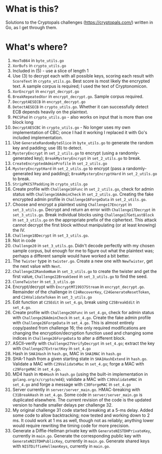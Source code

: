 # What is this?
Solutions to the Cryptopals challenges (https://cryptopals.com/) written in Go, as I get through them.

# What's where?
1. `HexToB64` in `byte_utils.go`
2. `XorBufs` in `crypto_utils.go`
3. Included in (5) - use a slice of length 1
4. Use (3) to decrypt each with all possible keys, scoring each result with `ScoreText` in `crypto_utils.go`. Best score is most likely the encrypted text. A sample corpus is required; I used the text of Cryptonomicon.
5. `XorEncrypt` in `encrypt_decrypt.go`
6. `BreakRepeatedXor` in `encrypt_decrypt.go`. Sample corpus required.
7. `DecryptAESECB` in `encrypt_decrypt.go`
8. `DetectAESECB` in `crypto_utils.go`. Whether it can successfully detect ECB depends heavily on the plaintext.
9. `PKCSPad` in `crypto_utils.go` - also works on input that is more than one block long
10. `DecryptAESCBC` in `crypto_utils.go` - No longer uses my own implementation of CBC; once I had it working I replaced it with Go's included implementation.
11. Use `GenerateRandomByteSlice` in `byte_utils.go` to generate the random key and padding; use (8) to detect.
12. `MysteryEncrypt` in `set_2_utils.go` to encrypt (using a randomly-generated key); `BreakMysteryEncrypt` in `set_2_utils.go` to break.
13. `CreateEncryptedAdminProfile` in `set_2_utils.go`
14. `MysteryEncryptHard` in `set_2_utils.go` to encrypt (pass a randomly-generated key and padding); `BreakMysteryEncryptHard` in `set_2_utils.go` to break.
15. `StripPKCS7Padding` in `crypto_utils.go`
16. Create profile with `Challenge16Func` in `set_2_utils.go`, check for admin status with `Challenge16AdminCheck` in `set_2_utils.go`. Creating the fake encrypted admin profile in `Challenge16ForgeData` in `set_2_utils.go`.
17. Choose and encrypt a plaintext using `Challenge17Encrypt` in `set_3_utils.go`. Decrypt and return an error wiith `Challenge17Decrypt` in `set_3_utils.go`. Break individual blocks using `Challenge17GetLastBlock` in `set_3_utils.go` on the appropriate prefix of the ciphertext. This attack cannot decrypt the first block without manipulating (or at least knowing) the IV.
18. `Challenge18Decrypt` in `set_3_utils.go`.
19. Not in code
20. `Challenge20` in `set_3_utils.go`. Didn't decode perfectly with my chosen sample corpus, but enough for me to figure out what the plaintext was; perhaps a different sample would have worked a bit better.
21. The `Twister` type in `twister.go`. Create a new one with `NewTwister`, get the next value with `Next`.
22. `Challenge22RandomNum` in `set_3_utils.go` to create the twister and get the first value, `Challenge22BreakSeed` in `set_3_utils.go` to find the seed.
23. `CloneTwister` in `set_3_utils.go`
24. Encrypt/decrypt with `EncryptMT19937Stream` in `encrypt_decrypt.go`. Remainder of the challenge in `C24RecoverKey`, `C24GenerateResetToken`, and `C24ValidateToken` in `set_3_utils.go`
25. Edit function at `C25Edit` in `set_4.go`, break using `C25BreakEdit` in `set_4.go`.
26. Create profile with `Challenge26Func` in `set_4.go`, check for admin status with `Challenge26AdminCheck` in `set_4.go`. Create the fake admin profile with `Challenge26ForgeData` in `set_4.go`. This is almost entirely copy/pasted from challenge 16; the only required modifications are changing the encryption/decryption function used and changing some indices in `Challenge26ForgeData` to alter a different block.
27. ASCII-verify with `Challenge27VerifyDecrypt` in `set_4.go`; extract the key with `Challenge27ExtractKey` in `set_4.go`
28. Hash in `SHA1Hash` in `hash.go`, MAC in `SHA1MAC` in `hash.go`
29. SHA-1 hash from a given starting state in `SHA1HashExtend` in `hash.go`. Validate a MAC with `C29ValidateMac` in `set_4.go`; forge a MAC with `c29ForgeMAC` in `set_4.go`.
30. MD4 hash in `MD4Hash` in `hash.go` (using the built-in implementation in `golang.org/x/crypto/md4`); validate a MAC with `C30ValidateMAC` in `set_4.go` and forge a message with `C30ForgeMAC` in `set_4.go`
31. Server currently in `server/server_main.go`. HMAC-breaking with `C31BreakHash` in `set_4.go`. Some code in `server/server_main.go` is duplicated elsewhere. The current revision of the code is the updated version to handle smaller delays per challenge 32.
32. My original challenge 31 code started breaking at a 5-ms delay. Added some code to allow backtracking; now tested and working down to 2 ms. It could work at 1 ms as well, though not as reliably; anything lower would require rewriting the timing code for more precision.
33. Generate a Diffie-Hellman private key with `GenerateNISTDHPrivateKey`, currently in `main.go`. Generate the corresponding public key with `GenerateNISTDHPublicKey`, currently in `main.go`. Generate shared keys with `NISTDiffieHellmanKeys`, currently in `main.go`.